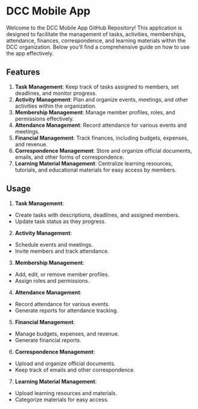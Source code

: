 # DCC Mobile App

Welcome to the DCC Mobile App GitHub Repository! This application is designed to facilitate the management of tasks, activities, memberships, attendance, finances, correspondence, and learning materials within the DCC organization. Below you'll find a comprehensive guide on how to use the app effectively.

## Features

1. **Task Management**: Keep track of tasks assigned to members, set deadlines, and monitor progress.
2. **Activity Management**: Plan and organize events, meetings, and other activities within the organization.
3. **Membership Management**: Manage member profiles, roles, and permissions effectively.
4. **Attendance Management**: Record attendance for various events and meetings.
5. **Financial Management**: Track finances, including budgets, expenses, and revenue.
6. **Correspondence Management**: Store and organize official documents, emails, and other forms of correspondence.
7. **Learning Material Management**: Centralize learning resources, tutorials, and educational materials for easy access by members.

## Usage

1. **Task Management**:
- Create tasks with descriptions, deadlines, and assigned members.
- Update task status as they progress.

2. **Activity Management**:
- Schedule events and meetings.
- Invite members and track attendance.

3. **Membership Management**:
- Add, edit, or remove member profiles.
- Assign roles and permissions.

4. **Attendance Management**:
- Record attendance for various events.
- Generate reports for attendance tracking.

5. **Financial Management**:
- Manage budgets, expenses, and revenue.
- Generate financial reports.

6. **Correspondence Management**:
- Upload and organize official documents.
- Keep track of emails and other correspondence.

7. **Learning Material Management**:
- Upload learning resources and materials.
- Categorize materials for easy access.